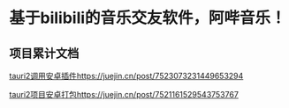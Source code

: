 # 基于bilibili的音乐交友软件，阿哔音乐！


## 项目累计文档

[tauri2调用安卓插件](https://juejin.cn/post/7523073231449653294)https://juejin.cn/post/7523073231449653294

[tauri2项目安卓打包](https://juejin.cn/post/7521161529543753767)https://juejin.cn/post/7521161529543753767
